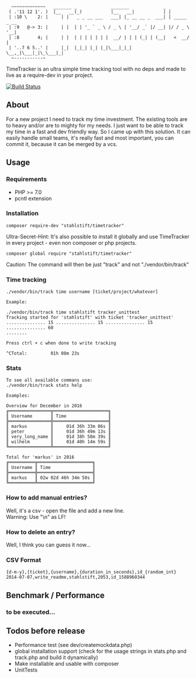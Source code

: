 ```
  ~~~~~~~~~~~~~   _______ _             _______             _             
 ( .'11 12 1'. )  |__   __(_)           |__   __|           | |
 | :10 \    2: |     | |   _ _ __ ___   ___| |_ __ __ _  ___| | _____ _ __
 | :9   @-> 3: |     | |  | | '_ ` _ \ / _ \ | '__/ _` |/ __| |/ / _ \ '__|
 | :8       4; |     | |  | | | | | | |  __/ | | | (_| | (__|   <  __/ |
 | '..7 6 5..' |     |_|  |_|_| |_| |_|\___|_|_|  \__,_|\___|_|\_\___|_|
  ~-----------~ 
```
TimeTracker is an ultra simple time tracking tool with no deps and made to live as a require-dev in your project.

[![Build Status](https://travis-ci.org/stahlstift/timetracker.svg?branch=master)](https://travis-ci.org/stahlstift/timetracker)

## About
For a new project I need to track my time investment. The existing tools are to heavy and/or are to mighty for my needs. I just want to be able to track my time in a fast and dev friendly way. So I came up with this solution. It can easily handle small teams, it's really fast and most important, you can commit it, because it can be merged by a vcs. 

## Usage
### Requirements
* PHP >= 7.0
* pcntl extension

### Installation
```
composer require-dev "stahlstift/timetracker"
```
Ultra-Secret-Hint: 
It's also possible to install it globally and use TimeTracker in every project - even non composer or php projects.  
```
composer global require "stahlstift/timetracker"
```
Caution: The command will then be just "track" and not "./vendor/bin/track" 

### Time tracking
```
./vendor/bin/track time username [ticket/project/whatever]

Example:

./vendor/bin/track time stahlstift tracker_unittest
Tracking started for 'stahlstift' with ticket 'tracker_unittest'
............... 15 ............... 15 ............... 15 ............... 60
........

Press ctrl + c when done to write tracking

^CTotal:         01h 08m 23s

```

### Stats
```
To see all available commans use:
./vendor/bin/track stats help

Examples:

Overview for December in 2016
╔════════════════╦═════════════════════╗
║ Username       ║ Time                ║
╠════════════════╬═════════════════════╣
║ markus         ║     01d 36h 33m 06s ║
║ peter          ║     01d 36h 49m 13s ║
║ very_long_name ║     01d 38h 58m 39s ║
║ wilhelm        ║     01d 40h 14m 59s ║
╚════════════════╩═════════════════════╝

Total for 'markus' in 2016
╔══════════╦═════════════════════╗
║ Username ║ Time                ║
╠══════════╬═════════════════════╣
║ markus   ║ 02w 02d 46h 34m 50s ║
╚══════════╩═════════════════════╝
```

### How to add manual entries?
Well, it's a csv - open the file and add a new line.   
Warning: Use "\n" as LF!

### How to delete an entry?
Well, I think you can guess it now...

### CSV Format

```
{d-m-y},{ticket},{username},{duration_in_seconds},id_{random_int}
2014-07-07,write_readme,stahlstift,2053,id_1588960344
```

## Benchmark / Performance

### to be executed...

## Todos before release
* Performance test (see dev/createmockdata.php)
* global installation support (check for the usage strings in stats.php and track.php and build it dynamically)
* Make installable and usable with composer
* UnitTests
